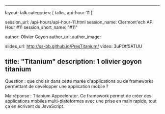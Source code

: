 ---
layout: talk
categories: [ talks, api-hour-11 ]

session_url: /api-hours/api-hour-11.html
session_name: Clermont'ech API Hour &#35;11
session_short_name: "&#35;11"

author: Olivier Goyon
author_url:
author_image:

slides_url: http://ss-bb.github.io/PresTitanium/
video: 3uPOtf5ATUU

title: "Titanium"
description: 1 olivier goyon titanium
------

Question : que choisir dans cette marée d'applications ou de frameworks
permettant de développer une application mobile ?

Ma réponse : Titanium Appcelerator. Ce framework permet de créer des
applications mobiles multi-plateformes avec une prise en main rapide, tout ça en
écrivant du JavaScript.
